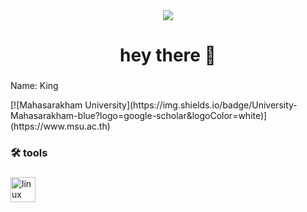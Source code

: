 <div align="center">
  <img src="https://visitor-badge.laobi.icu/badge?page_id=K1Dev-Core.K1Dev-Core&"  />
</div>

###

<h1 align="center">hey there 👋</h1>

###

<p align="left">Name: King</p>
[![Mahasarakham University](https://img.shields.io/badge/University-Mahasarakham-blue?logo=google-scholar&logoColor=white)](https://www.msu.ac.th)

###

<h3 align="left">🛠 tools</h3>

###

<div align="left">
  <img src="https://cdn.jsdelivr.net/gh/devicons/devicon/icons/linux/linux-original.svg" height="40" alt="linux logo"  />
</div>


###
